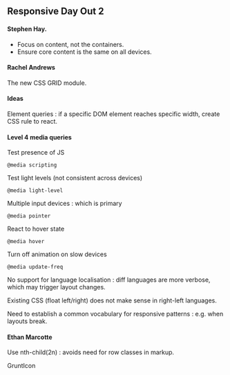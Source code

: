 ## Responsive Day Out 2

#### Stephen Hay.

* Focus on content, not the containers. 
* Ensure core content is the same on all devices.

#### Rachel Andrews

The new CSS GRID module.

#### Ideas

Element queries : if a specific DOM element reaches specific width, create CSS rule to react.

#### Level 4 media queries

Test presence of JS

	@media scripting
	
Test light levels (not consistent across devices)

	@media light-level
	
Multiple input devices : which is primary

	@media pointer
	
React to hover state

	@media hover
	
Turn off animation on slow devices

	@media update-freq
	
No support for language localisation : diff languages are more verbose, which may trigger layout changes.

Existing CSS (float left/right) does not make sense in right-left languages.

Need to establish a common vocabulary for responsive patterns : e.g. when layouts break.

#### Ethan Marcotte

Use nth-child(2n) : avoids need for row classes in markup.

GruntIcon